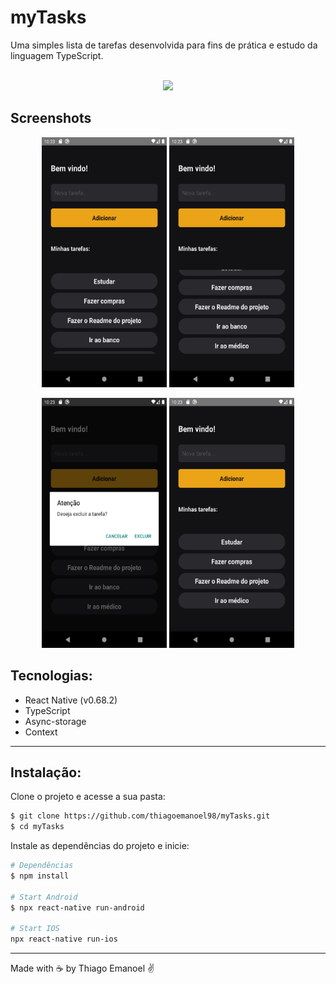 # myTasks


Uma simples lista de tarefas desenvolvida para fins de prática e estudo da linguagem TypeScript. 
<br/>
<br/>
<p align="center">
<img src="https://img.shields.io/badge/STATUS-CONCLUÍDO-green?style=for-the-badge"/>
</p>

## Screenshots

<p align="center">
    <img width = "200" height= "400" src = "src/assets/to_readme/img1.png">
    <img width = "200" height= "400" src = "src/assets/to_readme/img2.png">
</p>

<p align="center">
    <img width = "200" height= "400" src = "src/assets/to_readme/img3.png">
    <img width = "200" height= "400" src = "src/assets/to_readme/img4.png">
</p>

## Tecnologias:
- React Native (v0.68.2)
- TypeScript
- Async-storage
- Context

___

## Instalação:

Clone o projeto e acesse a sua pasta: 

```sh
$ git clone https://github.com/thiagoemanoel98/myTasks.git
$ cd myTasks
```

Instale as dependências do projeto e inicie:

```sh
# Dependências
$ npm install

# Start Android
$ npx react-native run-android

# Start IOS
npx react-native run-ios
```

___

Made with :coffee: by Thiago Emanoel :v:
